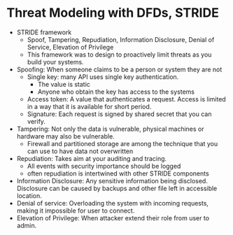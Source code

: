#  Threat Modeling with DFDs, STRIDE

- STRIDE framework
    - Spoof, Tampering, Repudiation, Information Disclosure, Denial of Service, Elevation of Privilege
    - This framework was to design to proactively limit threats as you build your systems.
- Spoofing: When someone claims to be a person or system they are not
    - Single key: many API uses single key authentication.
        - The value is static
        - Anyone who obtain the key has access to the systems
    - Access token: A value that authenticates a request. Access is limited in a way that it is available for short period.
    - Signature: Each request is signed by shared secret that you can verify.
- Tampering: Not only the data is vulnerable, physical machines or hardware may also be vulnerable.
    - Firewall and partitioned storage are among the technique that you can use to have data not overwritten
- Repudiation: Takes aim at your auditing and tracing.
    - All events with security importance should be logged
    - often repudiation is intertwined with other STRIDE components
- Information Disclosure: Any sensitive information being disclosed. Disclosure can be caused by backups and other file left in accessible location.
- Denial of service: Overloading the system with incoming requests, making it impossible for user to connect.
- Elevation of Privilege: When attacker extend their role from user to admin.